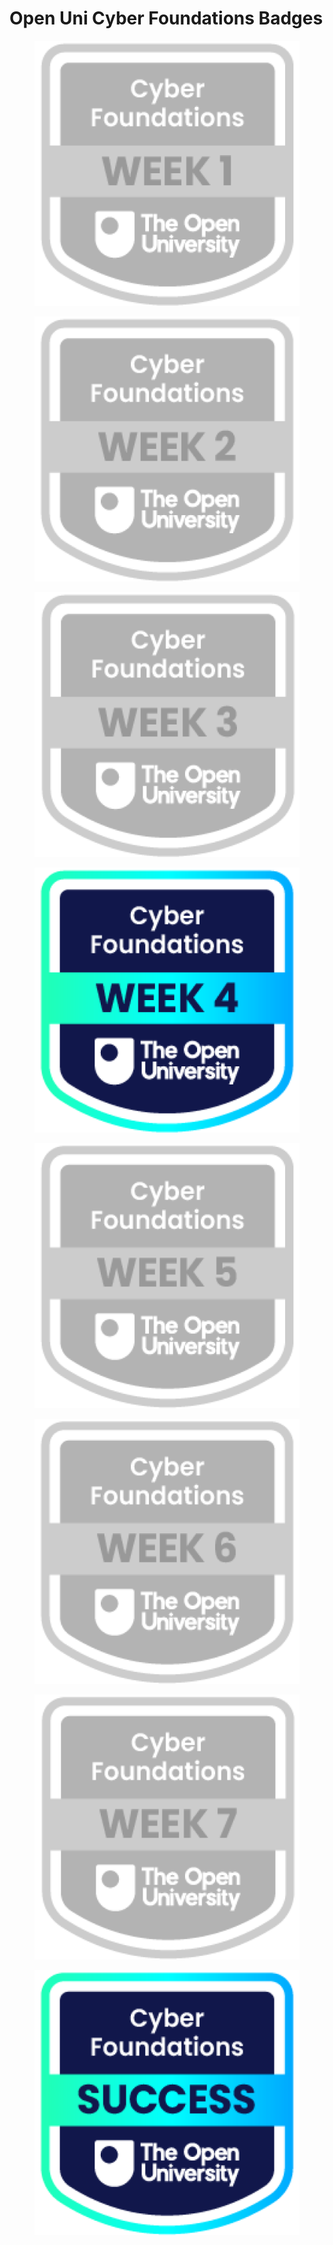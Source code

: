 # Open Uni Cyber Foundations Badges

<div><figure><img src="../.gitbook/assets/Cyber_Foundations_-_Week_1_24_Apr_2025_e16f6fb8 (1).png" alt=""><figcaption></figcaption></figure> <figure><img src="../.gitbook/assets/Cyber_Foundations_-_Week_2_25_Apr_2025_5672aebc (1).png" alt=""><figcaption></figcaption></figure> <figure><img src="../.gitbook/assets/Cyber_Foundations_-_Week_3_24_Apr_2025_8f54edb1 (1).png" alt=""><figcaption></figcaption></figure> <figure><img src="../.gitbook/assets/Cyber_Foundations_-_Week_4_25_Apr_2025_38492cb5 (1).png" alt=""><figcaption></figcaption></figure></div>

<div><figure><img src="../.gitbook/assets/Cyber_Foundations_-_Week_5_1_May_2025_85f4638d (1).png" alt=""><figcaption></figcaption></figure> <figure><img src="../.gitbook/assets/Cyber_Foundations_-_Week_6_1_May_2025_32e9a289 (1).png" alt=""><figcaption></figcaption></figure> <figure><img src="../.gitbook/assets/Cyber_Foundations_-_Week_7_1_May_2025_ee4680d9 (1).png" alt=""><figcaption></figcaption></figure> <figure><img src="../.gitbook/assets/Cyber_Foundations_-_SUCCESS_1_May_2025_e43f28a6 (1).png" alt=""><figcaption></figcaption></figure></div>
